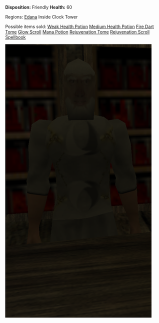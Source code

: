 **Disposition:** Friendly
**Health:** 60

Regions:
	[Edana](../../Regions/Edana/Edana.md)
		Inside Clock Tower

Possible items sold:
	[Weak Health Potion](../../Items/Potions/Weak%20Health%20Potion.md)
	[Medium Health Potion](../../Items/Potions/Medium%20Health%20Potion.md)
	[Fire Dart Tome](../../Items/Spells/Fire%20Dart%20Tome.md)
	[Glow Scroll](../../Items/Spells/Glow%20Scroll.md)
	[Mana Potion](../../Items/Potions/Mana%20Potion.md)
	[Rejuvenation Tome](../../Items/Spells/Rejuvenation%20Tome.md)
	[Rejuvenation Scroll](../../Items/Spells/Rejuvenation%20Scroll.md)
	[Spellbook](../../Items/Containers/Spellbook.md)

![](../../articleassets/npc/npc-hartold.png)